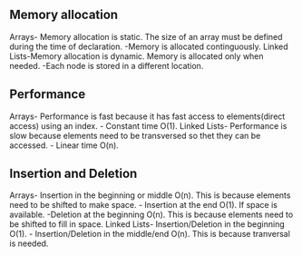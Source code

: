 ## Memory allocation
Arrays- Memory allocation is static. The size of an array must be defined during the time of declaration.
      -Memory is allocated continguously.
Linked Lists-Memory allocation is dynamic. Memory is allocated only when needed.
            -Each node is stored in a different location.

## Performance
Arrays- Performance is fast because it has fast access to elements(direct access) using an index.
      - Constant time O(1).
Linked Lists- Performance is slow because elements need to be transversed so thet they can be accessed.
            - Linear time O(n).

## Insertion and Deletion
Arrays- Insertion in the beginning or middle O(n). This is because elements need to be shifted to make space.
      - Insertion at the end O(1). If space is available.
      -Deletion at the beginning O(n). This is because elements need to be shifted to fill in space. 
Linked Lists- Insertion/Deletion in the beginning O(1).
            - Insertion/Deletion in the middle/end O(n). This is because tranversal is needed.        
              